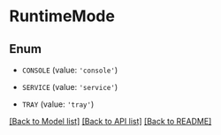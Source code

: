 # RuntimeMode


## Enum

* `CONSOLE` (value: `'console'`)

* `SERVICE` (value: `'service'`)

* `TRAY` (value: `'tray'`)

[[Back to Model list]](../README.md#documentation-for-models) [[Back to API list]](../README.md#documentation-for-api-endpoints) [[Back to README]](../README.md)


